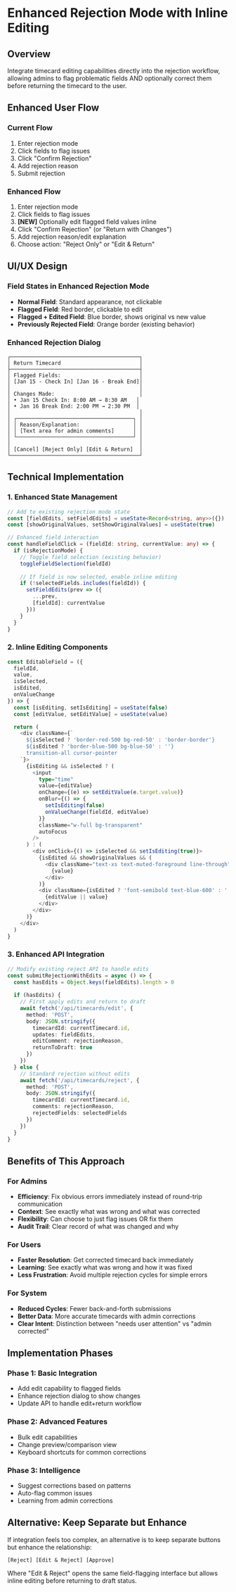 # Enhanced Rejection Mode with Inline Editing

## Overview
Integrate timecard editing capabilities directly into the rejection workflow, allowing admins to flag problematic fields AND optionally correct them before returning the timecard to the user.

## Enhanced User Flow

### Current Flow
1. Enter rejection mode
2. Click fields to flag issues
3. Click "Confirm Rejection"
4. Add rejection reason
5. Submit rejection

### Enhanced Flow
1. Enter rejection mode
2. Click fields to flag issues
3. **[NEW]** Optionally edit flagged field values inline
4. Click "Confirm Rejection" (or "Return with Changes")
5. Add rejection reason/edit explanation
6. Choose action: "Reject Only" or "Edit & Return"

## UI/UX Design

### Field States in Enhanced Rejection Mode
- **Normal Field**: Standard appearance, not clickable
- **Flagged Field**: Red border, clickable to edit
- **Flagged + Edited Field**: Blue border, shows original vs new value
- **Previously Rejected Field**: Orange border (existing behavior)

### Enhanced Rejection Dialog
```
┌─────────────────────────────────────────┐
│ Return Timecard                         │
├─────────────────────────────────────────┤
│ Flagged Fields:                         │
│ [Jan 15 - Check In] [Jan 16 - Break End]│
│                                         │
│ Changes Made:                           │
│ • Jan 15 Check In: 8:00 AM → 8:30 AM   │
│ • Jan 16 Break End: 2:00 PM → 2:30 PM  │
│                                         │
│ ┌─────────────────────────────────────┐ │
│ │ Reason/Explanation:                 │ │
│ │ [Text area for admin comments]      │ │
│ └─────────────────────────────────────┘ │
│                                         │
│ [Cancel] [Reject Only] [Edit & Return]  │
└─────────────────────────────────────────┘
```

## Technical Implementation

### 1. Enhanced State Management
```typescript
// Add to existing rejection mode state
const [fieldEdits, setFieldEdits] = useState<Record<string, any>>({})
const [showOriginalValues, setShowOriginalValues] = useState(true)

// Enhanced field interaction
const handleFieldClick = (fieldId: string, currentValue: any) => {
  if (isRejectionMode) {
    // Toggle field selection (existing behavior)
    toggleFieldSelection(fieldId)
    
    // If field is now selected, enable inline editing
    if (!selectedFields.includes(fieldId)) {
      setFieldEdits(prev => ({
        ...prev,
        [fieldId]: currentValue
      }))
    }
  }
}
```

### 2. Inline Editing Components
```typescript
const EditableField = ({ 
  fieldId, 
  value, 
  isSelected, 
  isEdited,
  onValueChange 
}) => {
  const [isEditing, setIsEditing] = useState(false)
  const [editValue, setEditValue] = useState(value)

  return (
    <div className={`
      ${isSelected ? 'border-red-500 bg-red-50' : 'border-border'}
      ${isEdited ? 'border-blue-500 bg-blue-50' : ''}
      transition-all cursor-pointer
    `}>
      {isEditing && isSelected ? (
        <input
          type="time"
          value={editValue}
          onChange={(e) => setEditValue(e.target.value)}
          onBlur={() => {
            setIsEditing(false)
            onValueChange(fieldId, editValue)
          }}
          className="w-full bg-transparent"
          autoFocus
        />
      ) : (
        <div onClick={() => isSelected && setIsEditing(true)}>
          {isEdited && showOriginalValues && (
            <div className="text-xs text-muted-foreground line-through">
              {value}
            </div>
          )}
          <div className={isEdited ? 'font-semibold text-blue-600' : ''}>
            {editValue || value}
          </div>
        </div>
      )}
    </div>
  )
}
```

### 3. Enhanced API Integration
```typescript
// Modify existing reject API to handle edits
const submitRejectionWithEdits = async () => {
  const hasEdits = Object.keys(fieldEdits).length > 0
  
  if (hasEdits) {
    // First apply edits and return to draft
    await fetch('/api/timecards/edit', {
      method: 'POST',
      body: JSON.stringify({
        timecardId: currentTimecard.id,
        updates: fieldEdits,
        editComment: rejectionReason,
        returnToDraft: true
      })
    })
  } else {
    // Standard rejection without edits
    await fetch('/api/timecards/reject', {
      method: 'POST',
      body: JSON.stringify({
        timecardId: currentTimecard.id,
        comments: rejectionReason,
        rejectedFields: selectedFields
      })
    })
  }
}
```

## Benefits of This Approach

### For Admins
- **Efficiency**: Fix obvious errors immediately instead of round-trip communication
- **Context**: See exactly what was wrong and what was corrected
- **Flexibility**: Can choose to just flag issues OR fix them
- **Audit Trail**: Clear record of what was changed and why

### For Users
- **Faster Resolution**: Get corrected timecard back immediately
- **Learning**: See exactly what was wrong and how it was fixed
- **Less Frustration**: Avoid multiple rejection cycles for simple errors

### For System
- **Reduced Cycles**: Fewer back-and-forth submissions
- **Better Data**: More accurate timecards with admin corrections
- **Clear Intent**: Distinction between "needs user attention" vs "admin corrected"

## Implementation Phases

### Phase 1: Basic Integration
- Add edit capability to flagged fields
- Enhance rejection dialog to show changes
- Update API to handle edit+return workflow

### Phase 2: Advanced Features
- Bulk edit capabilities
- Change preview/comparison view
- Keyboard shortcuts for common corrections

### Phase 3: Intelligence
- Suggest corrections based on patterns
- Auto-flag common issues
- Learning from admin corrections

## Alternative: Keep Separate but Enhance

If integration feels too complex, an alternative is to keep separate buttons but enhance the relationship:

```
[Reject] [Edit & Reject] [Approve]
```

Where "Edit & Reject" opens the same field-flagging interface but allows inline editing before returning to draft status.